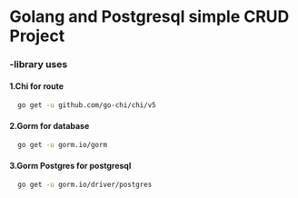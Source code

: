 # Golang and Postgresql simple CRUD Project

###  -library uses
#### 1.Chi for route
```sh
  go get -u github.com/go-chi/chi/v5
```
#### 2.Gorm for database 
```sh
  go get -u gorm.io/gorm
```
#### 3.Gorm Postgres for postgresql
```sh
  go get -u gorm.io/driver/postgres
```

